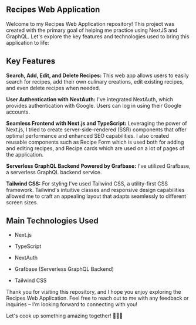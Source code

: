 ## Recipes Web Application
Welcome to my Recipes Web Application repository! This project was created with the primary goal of helping me practice using NextJS and GraphQL. Let's explore the key features and technologies used to bring this application to life:

## Key Features

**Search, Add, Edit, and Delete Recipes:** This web app allows users to easily search for recipes, add their own culinary creations, edit existing recipes, and even delete recipes when needed.

**User Authentication with NextAuth:** I've integrated NextAuth, which provides authentication with Google. Users can log in using their Google accounts. 

**Seamless Frontend with Next.js and TypeScript:** Leveraging the power of Next.js, I tried to create server-side-rendered (SSR) components that offer optimal performance and enhanced SEO capabilities. I also created reusable components such as Recipe Form which is used both for adding and editing recipes, and Recipe cards which are used on a lot of pages of the application.

**Serverless GraphQL Backend Powered by Grafbase:** I've utilized Grafbase, a serverless GraphQL backend service. 

**Tailwind CSS:** For styling I've used Tailwind CSS, a utility-first CSS framework. Tailwind's intuitive classes and responsive design capabilities allowed me to craft an appealing layout that adapts seamlessly to different screen sizes.

## Main Technologies Used

* Next.js

* TypeScript

* NextAuth

* Grafbase (Serverless GraphQL Backend)

* Tailwind CSS

Thank you for visiting this repository, and I hope you enjoy exploring the Recipes Web Application. Feel free to reach out to me with any feedback or inquiries – I'm looking forward to connecting with you!

Let's cook up something amazing together! 🍳🌮🍰





